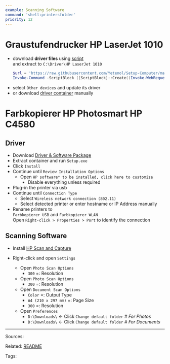 ```yaml
---
example: Scanning Software
command: 'shell:printersfolder'
priority: 12
---
```


# Graustufendrucker **HP LaserJet 1010**

- download **driver files** using [script](../configs/Setup-HPLaserJet1010.ps1.bat)  
  and extract to `C:\Driver\HP LaserJet 1010`
  ```powershell
  $url = 'https://raw.githubusercontent.com/Yetenol/Setup-Computer/main/configs/Setup-HPLaserJet1010.ps1.bat'
  Invoke-Command -ScriptBlock ([ScriptBlock]::Create((Invoke-WebRequest -Uri $url)))
  ```
- select `Other devices` and update its driver
- or download [driver container](https://onedrive.live.com/download?cid=1D2B2E681295AC2B&resid=1D2B2E681295AC2B%21414102&authkey=AFaLfpDJ8CpIpps) manually

# Farbkopierer **HP Photosmart HP C4580**

## Driver

- Download [Driver & Software Package](https://onedrive.live.com/download?cid=1D2B2E681295AC2B&resid=1D2B2E681295AC2B%21414103&authkey=AAIZpKvx5ieDWDA)
- Extract container and run `Setup.exe`
- Click `Install`
- Continue until `Review Installation Options` 
  - Open `HP software* to be installed, click here to customize`
    - Disable everything unless required
- Plug-in the printer via usb
- Continue until `Connection Type` 
  - Select `Wireless network connection (802.11)`  
  - Select detected printer or enter hostname or IP Address manually
- Rename printers to  
  `Farbkopierer USB` and `Farbkopierer WLAN`  
  Open `Right-click > Properties > Port` to identify the connection


## Scanning Software

- Install [HP Scan and Capture](https://www.microsoft.com/en-us/p/hp-scan-and-capture/9wzdncrfhwl0)

- Right-click and open `Settings`
  - Open `Photo Scan Options`
    - `300` =: Resolution
  - Open `Photo Scan Options`
    - `300` =: Resolution
  - Open `Document Scan Options`
    - `Color` =: Output Type
    - `A4 (210 x 297 mm)` =: Page Size
    - `300` =: Resolution
  - Open `Preferences`
    - `D:\Downloads\` ← Click `Change default folder` _# For Photos_
    - `D:\Downloads\` ← Click `Change default folder` _# For Documents_



---


Sources:

Related:
[README](../README.md)

Tags:
